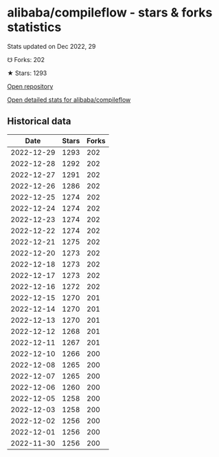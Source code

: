 # alibaba/compileflow - stars & forks statistics

Stats updated on Dec 2022, 29

☋ Forks: 202

★ Stars: 1293

[Open repository](https://github.com/alibaba/compileflow)

[Open detailed stats for alibaba/compileflow](https://reviewgithub.com/rep/alibaba/compileflow)

## Historical data
| Date | Stars | Forks |
|------|-------|-------|
| 2022-12-29 | 1293 | 202 | 
| 2022-12-28 | 1292 | 202 | 
| 2022-12-27 | 1291 | 202 | 
| 2022-12-26 | 1286 | 202 | 
| 2022-12-25 | 1274 | 202 | 
| 2022-12-24 | 1274 | 202 | 
| 2022-12-23 | 1274 | 202 | 
| 2022-12-22 | 1274 | 202 | 
| 2022-12-21 | 1275 | 202 | 
| 2022-12-20 | 1273 | 202 | 
| 2022-12-18 | 1273 | 202 | 
| 2022-12-17 | 1273 | 202 | 
| 2022-12-16 | 1272 | 202 | 
| 2022-12-15 | 1270 | 201 | 
| 2022-12-14 | 1270 | 201 | 
| 2022-12-13 | 1270 | 201 | 
| 2022-12-12 | 1268 | 201 | 
| 2022-12-11 | 1267 | 201 | 
| 2022-12-10 | 1266 | 200 | 
| 2022-12-08 | 1265 | 200 | 
| 2022-12-07 | 1265 | 200 | 
| 2022-12-06 | 1260 | 200 | 
| 2022-12-05 | 1258 | 200 | 
| 2022-12-03 | 1258 | 200 | 
| 2022-12-02 | 1256 | 200 | 
| 2022-12-01 | 1256 | 200 | 
| 2022-11-30 | 1256 | 200 | 

